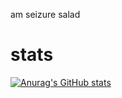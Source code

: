 am seizure salad

# stats
[![Anurag's GitHub stats](https://github-readme-stats.vercel.app/api?username=SeizureSaladd&show_icons=true&theme=dark)](https://github.com/anuraghazra/github-readme-stats)


